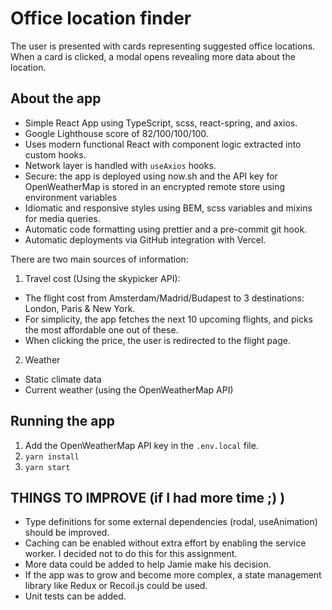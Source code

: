 # Office location finder

The user is presented with cards representing suggested office locations.
When a card is clicked, a modal opens revealing more data about the location.

## About the app

- Simple React App using TypeScript, scss, react-spring, and axios.
- Google Lighthouse score of 82/100/100/100.
- Uses modern functional React with component logic extracted into custom hooks.
- Network layer is handled with `useAxios` hooks.
- Secure: the app is deployed using now.sh and the API key for OpenWeatherMap is stored in an encrypted remote store using environment variables
- Idiomatic and responsive styles using BEM, scss variables and mixins for media queries.
- Automatic code formatting using prettier and a pre-commit git hook.
- Automatic deployments via GitHub integration with Vercel.

There are two main sources of information:

1. Travel cost (Using the skypicker API):

- The flight cost from Amsterdam/Madrid/Budapest to 3 destinations: London, Paris & New York.
- For simplicity, the app fetches the next 10 upcoming flights, and picks the most affordable one out of these.
- When clicking the price, the user is redirected to the flight page.

2. Weather

- Static climate data
- Current weather (using the OpenWeatherMap API)

## Running the app

1. Add the OpenWeatherMap API key in the `.env.local` file.
2. `yarn install`
3. `yarn start`

## THINGS TO IMPROVE (if I had more time ;) )

- Type definitions for some external dependencies (rodal, useAnimation) should be improved.
- Caching can be enabled without extra effort by enabling the service worker. I decided not to do this for this assignment.
- More data could be added to help Jamie make his decision.
- If the app was to grow and become more complex, a state management library like Redux or Recoil.js could be used.
- Unit tests can be added.
